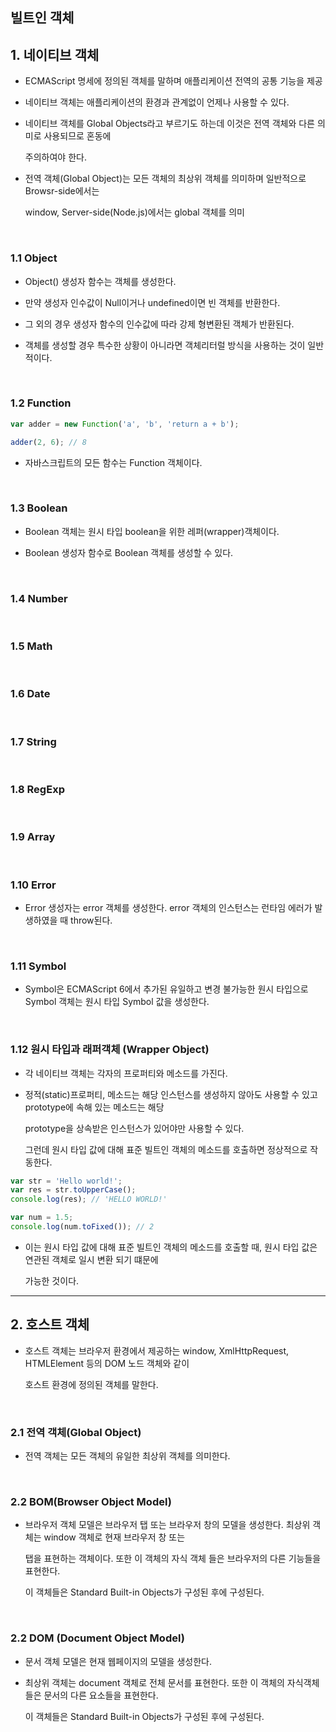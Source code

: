 ## 빌트인 객체

## 1. 네이티브 객체

- ECMAScript 명세에 정의된 객체를 말하며 애플리케이션 전역의 공통 기능을 제공

- 네이티브 객체는 애플리케이션의 환경과 관계없이 언제나 사용할 수 있다.

- 네이티브 객체를 Global Objects라고 부르기도 하는데 이것은 전역 객체와 다른 의미로 사용되므로 혼동에

    주의하여야 한다.

- 전역 객체(Global Object)는 모든 객체의 최상위 객체를 의미하며 일반적으로 Browsr-side에서는

    window, Server-side(Node.js)에서는 global 객체를 의미

<br >

### 1.1 Object

- Object() 생성자 함수는 객체를 생성한다.

- 만약 생성자 인수값이 Null이거나 undefined이면 빈 객체를 반환한다.

- 그 외의 경우 생성자 함수의 인수값에 따라 강제 형변환된 객체가 반환된다.

- 객체를 생성할 경우 특수한 상황이 아니라면 객체리터럴 방식을 사용하는 것이 일반적이다.

<br >

### 1.2 Function

~~~ javascript
var adder = new Function('a', 'b', 'return a + b');

adder(2, 6); // 8
~~~

- 자바스크립트의 모든 함수는 Function 객체이다.

<br >

### 1.3 Boolean

- Boolean 객체는 원시 타입 boolean을 위한 레퍼(wrapper)객체이다.

- Boolean 생성자 함수로 Boolean 객체를 생성할 수 있다.

<br >

### 1.4 Number

<br >

### 1.5 Math

<br >

### 1.6 Date

<br >

### 1.7 String

<br >

### 1.8 RegExp

<br >

### 1.9 Array

<br >

### 1.10 Error

- Error 생성자는 error 객체를 생성한다. error 객체의 인스턴스는 런타임 에러가 발생하였을 때 throw된다.

<br >

### 1.11 Symbol

- Symbol은 ECMAScript 6에서 추가된 유일하고 변경 불가능한 원시 타입으로 Symbol 객체는 원시 타입 Symbol 값을 생성한다.

<br >

### 1.12 원시 타입과 래퍼객체 (Wrapper Object)

- 각 네이티브 객체는 각자의 프로퍼티와 메소드를 가진다.

- 정적(static)프로퍼티, 메소드는 해당 인스턴스를 생성하지 않아도 사용할 수 있고 prototype에 속해 있는 메소드는 해당

    prototype을 상속받은 인스턴스가 있어야만 사용할 수 있다.

    그런데 원시 타입 값에 대해 표준 빌트인 객체의 메소드를 호출하면 정상적으로 작동한다.

~~~ javascript
var str = 'Hello world!';
var res = str.toUpperCase();
console.log(res); // 'HELLO WORLD!'

var num = 1.5;
console.log(num.toFixed()); // 2
~~~

- 이는 원시 타입 값에 대해 표준 빌트인 객체의 메소드를 호출할 때, 원시 타입 값은 연관된 객체로 일시 변환 되기 떄문에 

    가능한 것이다.

<hr >

## 2. 호스트 객체

- 호스트 객체는 브라우저 환경에서 제공하는 window, XmlHttpRequest, HTMLElement 등의 DOM 노드 객체와 같이

    호스트 환경에 정의된 객체를 말한다. 

<br >

### 2.1 전역 객체(Global Object)

- 전역 객체는 모든 객체의 유일한 최상위 객체를 의미한다.

<br >

### 2.2 BOM(Browser Object Model)

- 브라우저 객체 모델은 브라우저 탭 또는 브라우저 창의 모델을 생성한다. 최상위 객체는 window 객체로 현재 브라우저 창 또는

    탭을 표현하는 객체이다. 또한 이 객체의 자식 객체 들은 브라우저의 다른 기능들을 표현한다.

    이 객체들은 Standard Built-in Objects가 구성된 후에 구성된다.

<br >

### 2.2 DOM (Document Object Model)

- 문서 객체 모델은 현재 웹페이지의 모델을 생성한다.

- 최상위 객체는 document 객체로 전체 문서를 표현한다. 또한 이 객체의 자식객체들은 문서의 다른 요소들을 표현한다.

    이 객체들은 Standard Built-in Objects가 구성된 후에 구성된다.
